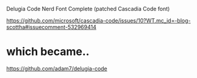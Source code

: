 Delugia Code Nerd Font Complete
(patched Cascadia Code font)

https://github.com/microsoft/cascadia-code/issues/10?WT.mc_id=-blog-scottha#issuecomment-532969414

# which became..
https://github.com/adam7/delugia-code
